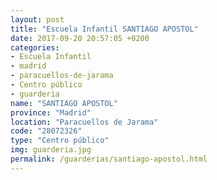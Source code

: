 ```yaml
---
layout: post
title: "Escuela Infantil SANTIAGO APOSTOL"
date: 2017-09-20 20:57:05 +0200
categories:
- Escuela Infantil
- madrid
- paracuellos-de-jarama
- Centro público
- guarderia
name: "SANTIAGO APOSTOL"
province: "Madrid"
location: "Paracuellos de Jarama"
code: "28072326"
type: "Centro público"
img: guarderia.jpg
permalink: /guarderias/santiago-apostol.html
---
```

